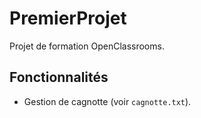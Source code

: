 # PremierProjet
Projet de formation OpenClassrooms.

## Fonctionnalités
- Gestion de cagnotte (voir `cagnotte.txt`).
